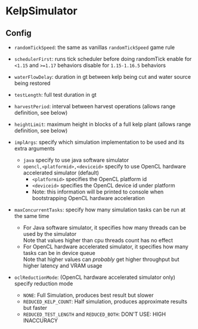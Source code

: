 # KelpSimulator

## Config
- `randomTickSpeed`: the same as vanillas `randomTickSpeed` game rule
- `schedulerFirst`: runs tick scheduler before doing randomTick
  enable for `<1.15` and `>=1.17` behaviors
  disable for `1.15-1.16.5` behaviors
- `waterFlowDelay`: duration in gt between kelp being cut and water source being restored
- `testLength`: full test duration in gt
- `harvestPeriod`: interval between harvest operations (allows range definition, see below)
- `heightLimit`: maximum height in blocks of a full kelp plant (allows range definition, see below)

- `implArgs`: specify which simulation implementation to be used and its extra arguments
  - `java` specify to use java software simulator
  - `opencl,<platformid>,<deviceid>` specify to use OpenCL hardware accelerated simulator (default)
    - `<platformid>` specifies the OpenCL platform id
    - `<deviceid>` specifies the OpenCL device id under platform
    - Note: this information will be printed to console when bootstrapping OpenCL hardware acceleration
- `maxConcurrentTasks`: specify how many simulation tasks can be run at the same time
  - For Java software simulator, it specifies how many threads can be used by the simulator  
    Note that values higher than cpu threads count has no effect
  - For OpenCL hardware accelerated simulator, it specifies how many tasks can be in device queue  
    Note that higher values can *probably* get higher throughput but higher latency and VRAM usage
- `oclReductionMode`: (OpenCL hardware accelerated simulator only) specify reduction mode
  - `NONE`: Full Simulation, produces best result but slower
  - `REDUCED_KELP_COUNT`: Half simulation, produces approximate results but faster
  - `REDUCED_TEST_LENGTH` and `REDUCED_BOTH`: DON'T USE: HIGH INACCURACY

